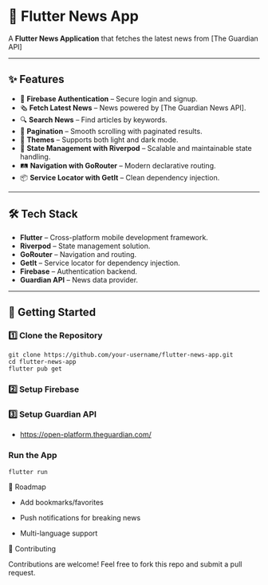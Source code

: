 # 📰 Flutter News App

A **Flutter News Application** that fetches the latest news from [The Guardian API] 

---

## ✨ Features

- 🔐 **Firebase Authentication** – Secure login and signup.  
- 🗞 **Fetch Latest News** – News powered by [The Guardian News API].  
- 🔍 **Search News** – Find articles by keywords.  
- 📑 **Pagination** – Smooth scrolling with paginated results.  
- 🎨 **Themes** – Supports both light and dark mode.  
- 🚀 **State Management with Riverpod** – Scalable and maintainable state handling.  
- 🛤 **Navigation with GoRouter** – Modern declarative routing.  
- 📦 **Service Locator with GetIt** – Clean dependency injection.  

---

## 🛠 Tech Stack

- **Flutter** – Cross-platform mobile development framework.  
- **Riverpod** – State management solution.  
- **GoRouter** – Navigation and routing.  
- **GetIt** – Service locator for dependency injection.  
- **Firebase** – Authentication backend.  
- **Guardian API** – News data provider.  

---

## 🚀 Getting Started

### 1️⃣ Clone the Repository
```
git clone https://github.com/your-username/flutter-news-app.git
cd flutter-news-app
flutter pub get
```
### 2️⃣ Setup Firebase

### 3️⃣ Setup Guardian API
  - https://open-platform.theguardian.com/
### Run the App
```
flutter run

```
📌 Roadmap

 - Add bookmarks/favorites

 - Push notifications for breaking news

  - Multi-language support

    
🤝 Contributing

Contributions are welcome!
Feel free to fork this repo and submit a pull request.

